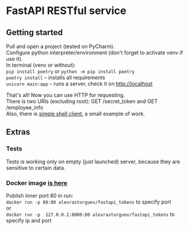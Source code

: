# FastAPI RESTful service
## Getting started
Pull and open a project (tested on PyCharm).  
Configure python interpreter/environment (don't forget to activate venv if use it).  
In terminal (venv or without):  
`pip install poetry` or `python -m pip install poetry`  
`poetry install`   – installs all requirements  
`uvicorn main:app` – runs a server, check it on <http://localhost>  

That's all! Now you can use HTTP for requesting.  
There is two URIs (excluding root): GET /secret_token and GET /employee_info  
Also, there is [simple shell client](test_user_client.py), a small example of work.

## Extras
### Tests
Tests is working only on empty (just launched) server, because they are sensitive to certain data.
### Docker image [is here](https://hub.docker.com/repository/docker/alexrastorguev/fastapi_tokens)  
Publish inner port 80 in run:  
`docker run -p 80:80 alexrastorguev/fastapi_tokens` to specify port  
or    
`docker run -p  127.0.0.1:8000:80 alexrastorguev/fastapi_tokens` to specify ip and port
